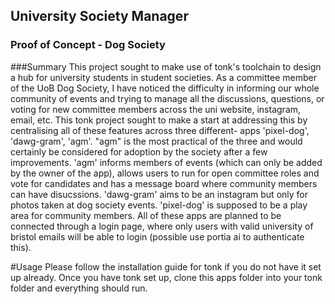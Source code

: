 ## University Society Manager 
### Proof of Concept - Dog Society

###Summary
This project sought to make use of tonk's toolchain to design a hub for university students in student societies. As a committee member of the UoB Dog Society, I have noticed the difficulty in informing 
our whole community of events and trying to manage all the discussions, questions, or voting for new committee members across the uni website, instagram, email, etc. This tonk project sought to make a start at addressing this 
by centralising all of these features across three different- apps 'pixel-dog', 'dawg-gram', 'agm'. "agm" is the most practical of the three and would certainly be considered for adoption by the society after a few 
improvements. 'agm' informs members of events (which can only be added by the owner of the app), allows users to run for open committee roles and vote for candidates and has a message board where
community members can have disucssions. 'dawg-gram' aims to be an instagram but only for photos taken at dog society events. 'pixel-dog' is supposed to be a play area for community members. 
All of these apps are planned to be connected through a login page, where only users with valid university of bristol emails will be able to login (possible use portia ai to authenticate this).

#Usage
Please follow the installation guide for tonk if you do not have it set up already. Once you have tonk set up, clone this apps folder into your tonk folder and everything should run.  

